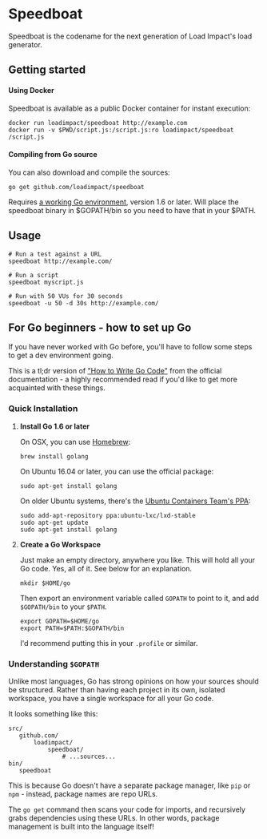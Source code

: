 Speedboat
=========

Speedboat is the codename for the next generation of Load Impact's load generator.

Getting started
---------------

#### Using Docker

Speedboat is available as a public Docker container for instant execution:

```
docker run loadimpact/speedboat http://example.com
docker run -v $PWD/script.js:/script.js:ro loadimpact/speedboat /script.js
```

#### Compiling from Go source

You can also download and compile the sources:

```
go get github.com/loadimpact/speedboat
```

Requires [a working Go environment](#for-go-beginners---how-to-set-up-go), version 1.6 or later. Will place the speedboat binary in $GOPATH/bin so you need to have that in your $PATH.

Usage
-----

```
# Run a test against a URL
speedboat http://example.com/

# Run a script
speedboat myscript.js

# Run with 50 VUs for 30 seconds
speedboat -u 50 -d 30s http://example.com/
```


For Go beginners - how to set up Go
-----------------------------------

If you have never worked with Go before, you'll have to follow some steps to get a dev environment going.

This is a tl;dr version of ["How to Write Go Code"](https://golang.org/doc/code.html) from the official documentation - a highly recommended read if you'd like to get more acquainted with these things.

### Quick Installation

1. **Install Go 1.6 or later**
   
   On OSX, you can use [Homebrew](http://brew.sh):
   
   ```
   brew install golang
   ```
   
   On Ubuntu 16.04 or later, you can use the official package:
   
   ```
   sudo apt-get install golang
   ```
   
   On older Ubuntu systems, there's the [Ubuntu Containers Team's PPA](https://launchpad.net/%7Eubuntu-lxc/+archive/ubuntu/lxd-stable):
   
   ```
   sudo add-apt-repository ppa:ubuntu-lxc/lxd-stable
   sudo apt-get update
   sudo apt-get install golang
   ```

2. **Create a Go Workspace**
   
   Just make an empty directory, anywhere you like. This will hold all your Go code. Yes, all of it. See below for an explanation.
   
   ```
   mkdir $HOME/go
   ```
   
   Then export an environment variable called `GOPATH` to point to it, and add `$GOPATH/bin` to your `$PATH`.
   
   ```
   export GOPATH=$HOME/go
   export PATH=$PATH:$GOPATH/bin
   ```
   
   I'd recommend putting this in your `.profile` or similar.

### Understanding `$GOPATH`

Unlike most languages, Go has strong opinions on how your sources should be structured. Rather than having each project in its own, isolated workspace, you have a single workspace for all your Go code.

It looks something like this:

```
src/
   github.com/
       loadimpact/
           speedboat/
               # ...sources...
bin/
   speedboat
```

This is because Go doesn't have a separate package manager, like `pip` or `npm` - instead, package names are repo URLs.

The `go get` command then scans your code for imports, and recursively grabs dependencies using these URLs. In other words, package management is built into the language itself!
